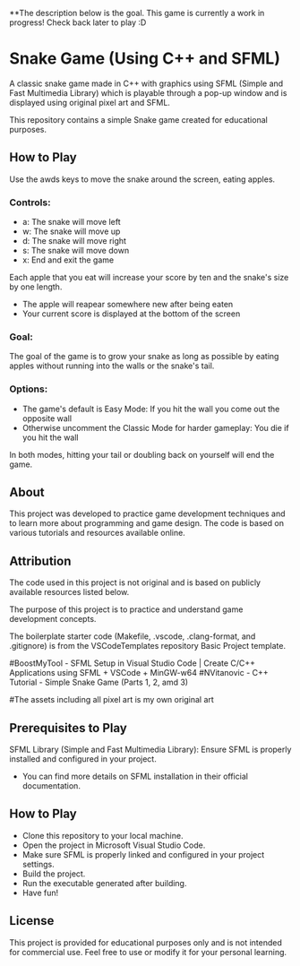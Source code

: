 **The description below is the goal. This game is currently a work in progress! Check back later to play :D

# Snake Game (Using C++ and SFML)
A classic snake game made in C++ with graphics using SFML (Simple and Fast Multimedia Library) which is playable through a pop-up window and is displayed using original pixel art and SFML.

This repository contains a simple Snake game created for educational purposes. 

## How to Play

Use the awds keys to move the snake around the screen, eating apples.

### Controls:
- a: The snake will move left
- w: The snake will move up
- d: The snake will move right
- s: The snake will move down
- x: End and exit the game

Each apple that you eat will increase your score by ten and the snake's size by one length.
- The apple will reapear somewhere new after being eaten
- Your current score is displayed at the bottom of the screen

### Goal:
The goal of the game is to grow your snake as long as possible by eating apples without running into the walls or the snake's tail. 

### Options: 
- The game's default is Easy Mode: If you hit the wall you come out the opposite wall
- Otherwise uncomment the Classic Mode for harder gameplay: You die if you hit the wall

In both modes, hitting your tail or doubling back on yourself will end the game.

## About

This project was developed to practice game development techniques and to learn more about programming and game design. The code is based on various tutorials and resources available online.

## Attribution

The code used in this project is not original and is based on publicly available resources listed below. 

The purpose of this project is to practice and understand game development concepts.

The boilerplate starter code (Makefile, .vscode, .clang-format, and .gitignore) is from the VSCodeTemplates repository Basic Project template.

#BoostMyTool - SFML Setup in Visual Studio Code | Create C/C++ Applications using SFML + VSCode + MinGW-w64
#NVitanovic - C++ Tutorial - Simple Snake Game (Parts 1, 2, amd 3)

#The assets including all pixel art is my own original art

## Prerequisites to Play

SFML Library (Simple and Fast Multimedia Library): Ensure SFML is properly installed and configured in your project. 
- You can find more details on SFML installation in their official documentation.

## How to Play
- Clone this repository to your local machine.
- Open the project in Microsoft Visual Studio Code.
- Make sure SFML is properly linked and configured in your project settings.
- Build the project.
- Run the executable generated after building.
- Have fun!

## License

This project is provided for educational purposes only and is not intended for commercial use. Feel free to use or modify it for your personal learning.
